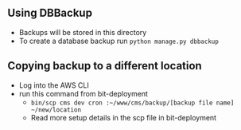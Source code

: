 ## Using DBBackup

 * Backups will be stored in this directory
 * To create a database backup run `python manage.py dbbackup`

## Copying backup to a different location

 * Log into the AWS CLI
 * run this command from bit-deployment
   * `bin/scp cms dev cron :~/www/cms/backup/[backup file name] ~/new/location`
   * Read more setup details in the scp file in bit-deployment